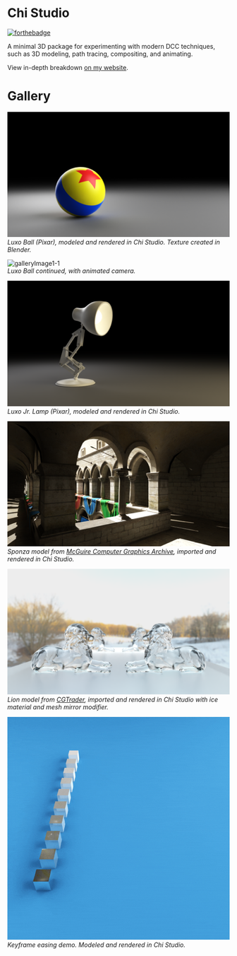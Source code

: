 # Chi Studio
[![forthebadge](https://forthebadge.com/images/badges/made-with-c-plus-plus.svg)](https://forthebadge.com/)

A minimal 3D package for experimenting with modern DCC techniques, such as 3D modeling, path tracing, compositing, and animating.

View in-depth breakdown [on my website](https://benbartschi.me/portfolio/chi-studio).

# Gallery
![galleryImage1](https://github.com/bbartschi14/chi-studio/blob/main/assets/gallery/luxoBall.png)
<i>Luxo Ball (Pixar), modeled and rendered in Chi Studio. Texture created in Blender.</i>

![galleryImage1-1](https://github.com/bbartschi14/chi-studio/blob/main/assets/gallery/luxoBallAnimatedGif.gif)  
<i>Luxo Ball continued, with animated camera.</i>

![galleryImage2](https://github.com/bbartschi14/chi-studio/blob/main/assets/gallery/luxoJrLamp.png)
<i>Luxo Jr. Lamp (Pixar), modeled and rendered in Chi Studio.</i>

![galleryImage3](https://github.com/bbartschi14/chi-studio/blob/main/assets/gallery/sponza.png)
<i>Sponza model from [McGuire Computer Graphics Archive](https://casual-effects.com/data/), imported and rendered in Chi Studio.</i>

![galleryImage4](https://github.com/bbartschi14/chi-studio/blob/main/assets/gallery/iceLions.png)
<i>Lion model from [CGTrader](https://www.cgtrader.com/free-3d-print-models/art/sculptures/lion-statue--10), imported and rendered in Chi Studio with ice material and mesh mirror modifier.</i>

![galleryImage1-1](https://github.com/bbartschi14/chi-studio/blob/main/assets/gallery/interpCubesGif.gif)  
<i>Keyframe easing demo. Modeled and rendered in Chi Studio.</i>
